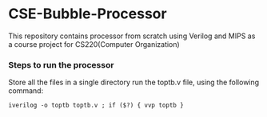 # CSE-Bubble-Processor
This repository contains processor from scratch using Verilog and MIPS as a course project for CS220(Computer Organization)


### Steps to run the processor
Store all the files in a single directory
run the toptb.v file, using the following command:

```iverilog -o toptb toptb.v ; if ($?) { vvp toptb }```

